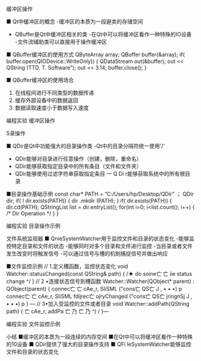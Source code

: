 缓冲区操作

■ Qt中缓冲区的概念
-缓冲区的本质为一段避卖的存储空间
- QBuffer是Qt中缓冲区相关的类
-在Qt中可以将缓冲区看作一种特殊的IO设备
-文件流辅助类可以直接用于操作缓冲区

■ QBuffer缓冲区的使用方式
QByteArray array;
QBuffer buffer(&array);
if( buffer.open(QIODevice::WriteOnly))
{
QDataStream out(&buffer);
out << QString (TTD. T. Software");
out << 3.14;
buffer.close();
}

■ QBuffer缓冲区的使用场合
1. 在线程间进行不同类型的数据传递
2. 缓存外部设备中的数据返回
3. 数据读取速度小于数据写入速度

编程实验 缓冲区操作

S录操作

■ QDir是Qt中功能强大的目录操作类
-Qt中的目录分隔符统一使用'/'
- QDir能够对目录进行任意操作（创建，删除，重命名）
- QDir能够获取指定目录中的所有条目（文件和文件夹）
- QDir能够使用过滤字符串获取指定条目
一 Q Di r能够获取系统中的所有根目录

■目录操作基础示例
const char* PATH = ”C:/Users/hp/Desktop/QDir” ；
QDir dir;
if( I dir.exists(PATH))
{
dir .mkdir (PATH);
}
if( dir.exists(PATH))
{
dir.cd(PATH);
QStringList list = dir.entryList();
for(int i=0; i<list.count(); i++)
{ /* Dir Operation */ }
}

编程实验 目录操作示例

文件系统监视器
■ QnieSystemWatcher用于监控文件和目录的状态变化
-能够监控特定目录和文件的状态
-能够同时对多个目录和文件进行监控
-当目录或者文件发生改变时将触发信号
-可以通过信号与槽的机制捕捉信号并做出响应

■文件监控示例
// 1.定义槽函数，监控状态变化
void Watcher::statusChanged(const QString& path)
{
/★ do soine亡 亡 iie status change ^/
}
// 2 •连接状态信号到槽函数
Watcher::Watcher(QObject* parent) : QObject(parent)
{
connec亡 亡 cAe_r, SIiSML ("cons亡 QS亡 J , • • •) p
connec亡 亡 cAe_r, SIiSML fdijrec亡 ojryChanged ("cons亡 QS亡 jringnSj J , • • •) p
} —
// 3•加入受监控的文件或者目录
void Watcher::addPath(QString path)
{
亡 cAe_r, addPa 亡 乃 亡 乃 ^) /
}—

编程实验 文件监控示例

小结
■缓冲区的本质为一段连续的内存空间
■在Qt中可以将缓冲区看作一种特殊的10设备
■ QDir提供了强大的目录操作支持
■ QFi leSystemWatcher能够监控文件和目录的状态变化